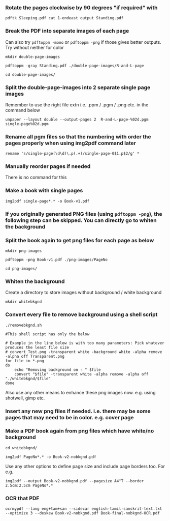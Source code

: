 ### Rotate the pages clockwise by 90 degrees "if required" with
`pdftk Sleeping.pdf cat 1-endeast output Standing.pdf`

### Break the PDF into separate images of each page
Can also try `pdftoppm -mono` or `pdftoppm -png` if those gives better outputs. Try without neither for color

`mkdir double-page-images`

`pdftoppm -gray Standing.pdf ./double-page-images/R-and-L-page`

`cd double-page-images/`
 
### Split the double-page-images into 2 separate single page images

Remember to use the right file extn i.e. .ppm / .pgm / .png etc. in the command below

`unpaper --layout double --output-pages 2  R-and-L-page-%02d.pgm single-page%02d.pgm`
 
### Rename all pgm files so that the numbering with order the pages properly when using img2pdf command later
`rename 's/single-page(\d\d)\.p(.+)/single-page-0$1.p$2/g' *`

### Manually reorder pages if needed
There is no command for this
  
### Make a book with single pages
`img2pdf single-page*.* -o Book-v1.pdf`


### If you originally generated PNG files (using `pdftoppm -png`), the following step can be skipped. You can directly go to whiten the background
 
### Split the book again to get png files for each page as below
`mkdir png-images`

`pdftoppm -png Book-v1.pdf ./png-images/PageNo`

`cd png-images/`

### Whiten the background
Create a directory to store images without background / white background 

`mkdir whitebkgnd`
 
### Convert every file to remove background using a shell script
`./removebkgnd.sh`

```
#This shell script has only the below

# Example in the line below is with too many parameters: Pick whatever produces the least file size 
# convert Test.png -transparent white -background white -alpha remove -alpha off Transparent.png
for file in *.png
do
    echo "Removing background on - " $file
    convert "$file" -transparent white -alpha remove -alpha off "./whitebkgnd/$file"
done
```
Also use any other means to enhance these png images now. e.g. using shotwell, gimp etc.

### Insert any new png files if needed. i.e. there may be some pages that may need to be in color. e.g. cover page
### Make a PDF book again from png files which have white/no background
`cd whitebkgnd/`

`img2pdf PageNo*.* -o Book-v2-nobkgnd.pdf`

Use any other options to define page size and include page borders too. For e.g.

`img2pdf --output Book-v2-nobkgnd.pdf --pagesize A4^T --border 2.5cm:2.5cm PageNo*.*`

### OCR that PDF 
`ocrmypdf --lang eng+tam+san --sidecar english-tamil-sanskrit-text.txt --optimize 3 --deskew Book-v2-nobkgnd.pdf Book-final-nobkgnd-OCR.pdf`
